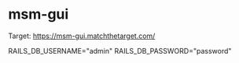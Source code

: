 # msm-gui

Target: https://msm-gui.matchthetarget.com/

RAILS_DB_USERNAME="admin"
RAILS_DB_PASSWORD="password"

